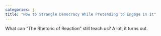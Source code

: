 ```yaml
---
categories: j
title: "How to Strangle Democracy While Pretending to Engage in It"
---
```

What can “The Rhetoric of Reaction” still teach us? A lot, it turns out.